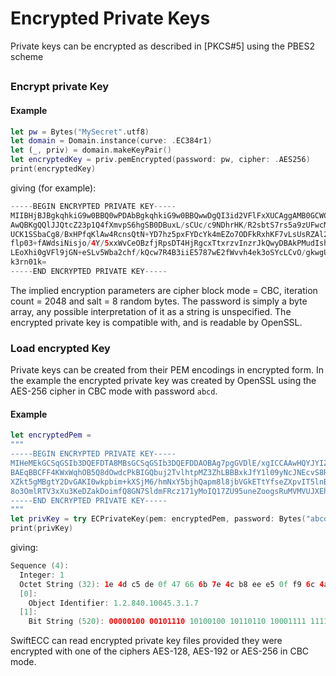 # Encrypted Private Keys

Private keys can be encrypted as described in [PKCS#5] using the PBES2 scheme

## 

### Encrypt private Key

#### Example

```swift
let pw = Bytes("MySecret".utf8)
let domain = Domain.instance(curve: .EC384r1)
let (_, priv) = domain.makeKeyPair()
let encryptedKey = priv.pemEncrypted(password: pw, cipher: .AES256)
print(encryptedKey)
```

giving (for example):

```swift
-----BEGIN ENCRYPTED PRIVATE KEY-----
MIIBHjBJBgkqhkiG9w0BBQ0wPDAbBgkqhkiG9w0BBQwwDgQI3id2VFlFxXUCAggAMB0GCWCGSAFl
AwQBKgQQlJJQtcZ23p1Q4fXmvpS6hgSB0DBuxL/sCUc/c9NDhrHK/R2sbtS7rs5a9zUFwcMNV1nV
UCK1SSbaCg8/BxHPfqKlAw4RcnsQtN+YD7hz5pxFYDcYk4mEZo7ODFkRxhKF7vLsUsRZAl2XYGIJ
flp03+fAWdsiNisjo/4Y/5xxWvCeOBzfjRpsDT4HjRgcxTtxrzvInzrJkQwyDBAkPMudIshkPOQ1
LEoXhi0gVFl9jGN+eSLv5Wba2chf/kQcw7R4B3iiE5787wE2fWvvh4ek3oSYcLCvO/gkwgUhyA2h
k3rn01k=
-----END ENCRYPTED PRIVATE KEY-----
```

The implied encryption parameters are cipher block mode = CBC, iteration count = 2048 and salt = 8 random bytes.
The password is simply a byte array, any possible interpretation of it as a string is unspecified.
The encrypted private key is compatible with, and is readable by OpenSSL.

### Load encrypted Key

Private keys can be created from their PEM encodings in encrypted form.
In the example the encrypted private key was created by OpenSSL using the AES-256 cipher in CBC mode with password `abcd`.

#### Example

```swift
let encryptedPem =
"""
-----BEGIN ENCRYPTED PRIVATE KEY-----
MIHeMEkGCSqGSIb3DQEFDTA8MBsGCSqGSIb3DQEFDDAOBAg7pgGVDlE/xgICCAAwHQYJYIZIAWUD
BAEqBBCFF4KWxWqhOB5Q8dOwdcPkBIGQbuj2TvlhtpMZ3ZhLBBBxkJfY1l09yNcJNEcvS8RX4/ST
XZkt5gMBgtY2DvGAKI0wkpbim+kXSjM6/hmNxY5bjhQapm8l8jbVGkETtYfseZXpvIT5lnBy9KtO
8o3OmlRTV3xXu3KeDZakDoimfQ8GN7SldmFRcz171yMoIQ17ZU95uneZoogsRuMVMVUJXEh7
-----END ENCRYPTED PRIVATE KEY-----
"""
let privKey = try ECPrivateKey(pem: encryptedPem, password: Bytes("abcd".utf8))
print(privKey)
```

giving:

```swift
Sequence (4):
  Integer: 1
  Octet String (32): 1e 4d c5 de 0f 47 66 6b 7e 4c b8 ee e5 0f f9 6c 4a d3 4f 6f 2e 07 f7 fc e7 c8 24 dd 17 18 fd fa
  [0]:
    Object Identifier: 1.2.840.10045.3.1.7
  [1]:
    Bit String (520): 00000100 00101110 10100100 10110110 10001111 11111010 00111111 00000111 01011010 01011101 01110000 01100001 10110000 10101110 01011010 10011100 10001111 00110100 11010000 11111101 10010110 11001110 00101011 10001111 11000001 10101001 11000000 00001101 00011101 11011101 11001011 10101110 10011000 11001011 10000101 01110001 10100010 11100000 01100011 01101010 11110100 11011101 00011000 01011101 10010110 01010101 10110011 00101101 01010000 10100010 00110001 10000100 11011001 00111001 00011000 01100100 10001110 11011111 10011100 00010100 10110101 11011010 00111010 10101100 11111100
```

SwiftECC can read encrypted private key files provided they were encrypted with one of the ciphers AES-128, AES-192 or AES-256 in CBC mode.

